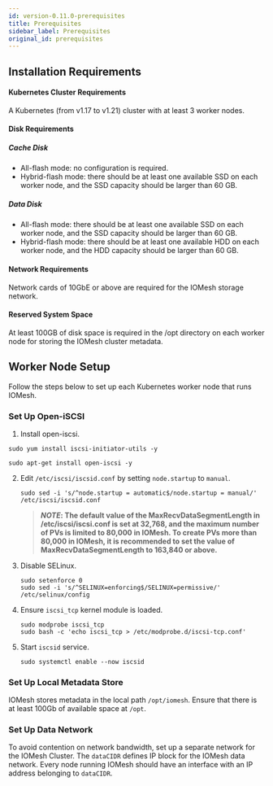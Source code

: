 ```yaml
---
id: version-0.11.0-prerequisites
title: Prerequisites
sidebar_label: Prerequisites
original_id: prerequisites
---
```


## Installation Requirements
#### Kubernetes Cluster Requirements
A Kubernetes (from v1.17 to v1.21) cluster with at least 3 worker nodes.

#### Disk Requirements
##### Cache Disk
* All-flash mode: no configuration is required.
* Hybrid-flash mode: there should be at least one available SSD on each worker node, and the SSD capacity should be larger than 60 GB.

##### Data Disk
* All-flash mode: there should be at least one available SSD on each worker node, and the SSD capacity should be larger than 60 GB.
* Hybrid-flash mode: there should be at least one available HDD on each worker node, and the HDD capacity should be larger than 60 GB.

#### Network Requirements
Network cards of 10GbE or above are required for the IOMesh storage network.

#### Reserved System Space
At least 100GB of disk space is required in the /opt directory on each worker node for storing the IOMesh cluster metadata.

## Worker Node Setup
Follow the steps below to set up each Kubernetes worker node that runs IOMesh.

### Set Up Open-iSCSI

1. Install open-iscsi.

  <!--DOCUSAURUS_CODE_TABS-->

  <!--RHEL/CentOS-->

  ```shell
  sudo yum install iscsi-initiator-utils -y
  ```

  <!--Ubuntu-->

  ```shell
  sudo apt-get install open-iscsi -y
  ```

  <!--END_DOCUSAURUS_CODE_TABS-->

2. Edit `/etc/iscsi/iscsid.conf` by setting `node.startup` to `manual`.

    ```shell
    sudo sed -i 's/^node.startup = automatic$/node.startup = manual/' /etc/iscsi/iscsid.conf
    ```
    > **_NOTE_: The default value of the MaxRecvDataSegmentLength in /etc/iscsi/iscsi.conf is set at 32,768, and the maximum number of PVs is limited to 80,000 in IOMesh. To create PVs more than 80,000 in IOMesh, it is recommended to set the value of MaxRecvDataSegmentLength to 163,840 or above.**
    
3. Disable SELinux.

    ```shell
    sudo setenforce 0
    sudo sed -i 's/^SELINUX=enforcing$/SELINUX=permissive/' /etc/selinux/config
    ```

4. Ensure `iscsi_tcp` kernel module is loaded.

    ```shell
    sudo modprobe iscsi_tcp
    sudo bash -c 'echo iscsi_tcp > /etc/modprobe.d/iscsi-tcp.conf'
    ```

5. Start `iscsid` service.

    ```shell
    sudo systemctl enable --now iscsid
    ```
### Set Up Local Metadata Store

IOMesh stores metadata in the local path `/opt/iomesh`. Ensure that there is at least 100Gb of available space at `/opt`. 

### Set Up Data Network

To avoid contention on network bandwidth, set up a separate network for the IOMesh Cluster. The `dataCIDR` defines IP block for the IOMesh data network. Every node running IOMesh should have an interface with an IP address belonging to `dataCIDR`.

